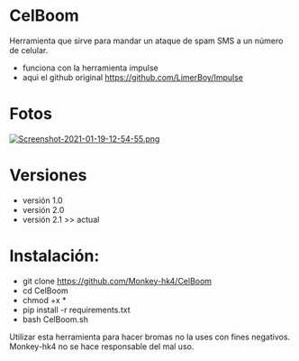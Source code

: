 # CelBoom
Herramienta que sirve para mandar un ataque de spam SMS a un número de celular.
- funciona con la herramienta impulse
- aqui el github original https://github.com/LimerBoy/Impulse
# Fotos
[![Screenshot-2021-01-19-12-54-55.png](https://i.postimg.cc/3RhM38g6/Screenshot-2021-01-19-12-54-55.png)](https://postimg.cc/v102zd2L)


# Versiones
- versión 1.0
- versión 2.0 
- versión 2.1 >> actual

# Instalación:
- git clone https://github.com/Monkey-hk4/CelBoom
- cd CelBoom
- chmod +x *
- pip install -r requirements.txt
- bash CelBoom.sh

Utilizar esta herramienta para hacer bromas no la uses con fines negativos.
Monkey-hk4 no se hace responsable del mal uso.
